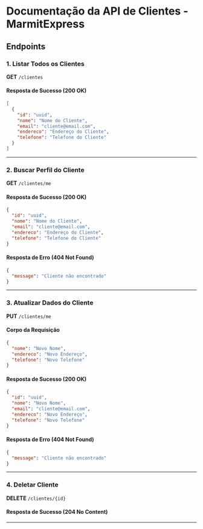 # Documentação da API de Clientes - MarmitExpress


## Endpoints

### 1. Listar Todos os Clientes

**GET** `/clientes`

#### Resposta de Sucesso (200 OK)
```json
[
  {
    "id": "uuid",
    "nome": "Nome do Cliente",
    "email": "cliente@email.com",
    "endereco": "Endereço do Cliente",
    "telefone": "Telefone do Cliente"
  }
]
```

---
### 2. Buscar Perfil do Cliente

**GET** `/clientes/me`

#### Resposta de Sucesso (200 OK)
```json
{
  "id": "uuid",
  "nome": "Nome do Cliente",
  "email": "cliente@email.com",
  "endereco": "Endereço do Cliente",
  "telefone": "Telefone do Cliente"
}
```

#### Resposta de Erro (404 Not Found)
```json
{
  "message": "Cliente não encontrado"
}
```

---
### 3. Atualizar Dados do Cliente

**PUT** `/clientes/me`

#### Corpo da Requisição
```json
{
  "nome": "Novo Nome",
  "endereco": "Novo Endereço",
  "telefone": "Novo Telefone"
}
```

#### Resposta de Sucesso (200 OK)
```json
{
  "id": "uuid",
  "nome": "Novo Nome",
  "email": "cliente@email.com",
  "endereco": "Novo Endereço",
  "telefone": "Novo Telefone"
}
```

#### Resposta de Erro (404 Not Found)
```json
{
  "message": "Cliente não encontrado"
}
```

---
### 4. Deletar Cliente
**DELETE** `/clientes/{id}`

#### Resposta de Sucesso (204 No Content)

---
```
